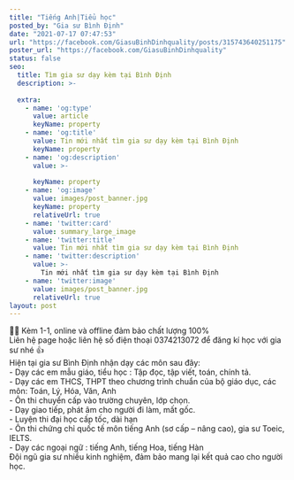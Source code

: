 ```yaml
---
title: "Tiếng Anh|Tiểu học"
posted_by: "Gia sư Bình Định"
date: "2021-07-17 07:47:53"
url: "https://facebook.com/GiasuBinhDinhquality/posts/315743640251175"
poster_url: "https://facebook.com/GiasuBinhDinhquality"
status: false
seo:
  title: Tìm gia sư dạy kèm tại Bình Định
  description: >-
    
  extra:
    - name: 'og:type'
      value: article
      keyName: property
    - name: 'og:title'
      value: Tin mới nhất tìm gia sư dạy kèm tại Bình Định
      keyName: property
    - name: 'og:description'
      value: >-
        
      keyName: property
    - name: 'og:image'
      value: images/post_banner.jpg
      keyName: property
      relativeUrl: true
    - name: 'twitter:card'
      value: summary_large_image
    - name: 'twitter:title'
      value: Tin mới nhất tìm gia sư dạy kèm tại Bình Định
    - name: 'twitter:description'
      value: >-
        Tin mới nhất tìm gia sư dạy kèm tại Bình Định
    - name: 'twitter:image'
      value: images/post_banner.jpg
      relativeUrl: true
layout: post
---
```

🤜🤛 Kèm 1-1, online và offline đảm bảo chất lượng 100%<br>Liên hệ page hoặc liên hệ số điện thoại 0374213072 để đăng kí học với gia sư nhé 👍<br>Hiện tại gia sư Bình Định nhận dạy các môn sau đây:<br>- Dạy các em mẫu giáo, tiểu học : Tập đọc, tập viết, toán, chính tả.<br>- Dạy các em THCS, THPT theo chương trình chuẩn của bộ giáo dục, các môn: Toán, Lý, Hóa, Văn, Anh<br>- Ôn thi chuyển cấp vào trường chuyên, lớp chọn.<br>- Dạy giao tiếp, phát âm cho người đi làm, mất gốc.<br>- Luyện thi đại học cấp tốc, dài hạn<br>- Ôn thi chứng chỉ quốc tế môn tiếng Anh (sơ cấp – nâng cao), gia sư Toeic, IELTS.<br>- Dạy các ngoại ngữ : tiếng Anh, tiếng Hoa, tiếng Hàn<br>Đội ngũ gia sư nhiều kinh nghiệm, đảm bảo mang lại kết quả cao cho người học.
